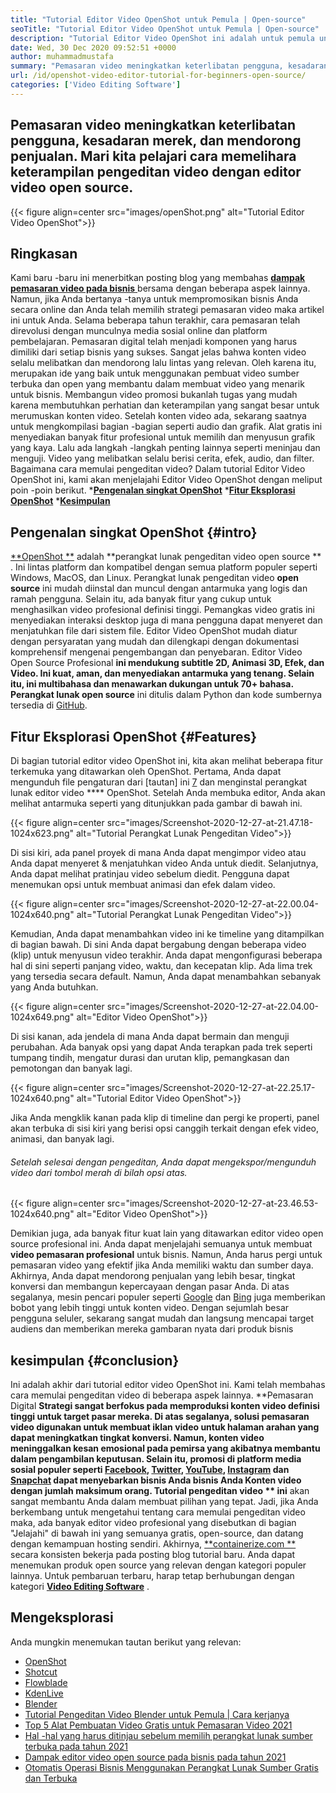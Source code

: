 ```yaml
---
title: "Tutorial Editor Video OpenShot untuk Pemula | Open-source" 
seoTitle: "Tutorial Editor Video OpenShot untuk Pemula | Open-source" 
description: "Tutorial Editor Video OpenShot ini adalah untuk pemula untuk memulai pengeditan video. Ini adalah editor video trendi yang menawarkan fitur seperti animasi 3D dan banyak lagi." 
date: Wed, 30 Dec 2020 09:52:51 +0000
author: muhammadmustafa
summary: "Pemasaran video meningkatkan keterlibatan pengguna, kesadaran merek, dan mendorong penjualan. Mari kita pelajari cara memelihara keterampilan pengeditan video dengan editor video open source." 
url: /id/openshot-video-editor-tutorial-for-beginners-open-source/
categories: ['Video Editing Software']
---
```


## Pemasaran video meningkatkan keterlibatan pengguna, kesadaran merek, dan mendorong penjualan. Mari kita pelajari cara memelihara keterampilan pengeditan video dengan editor video open source.

{{< figure align=center src="images/openShot.png" alt="Tutorial Editor Video OpenShot">}}


## Ringkasan
Kami baru -baru ini menerbitkan posting blog yang membahas [**dampak pemasaran video pada bisnis** ][1] bersama dengan beberapa aspek lainnya. Namun, jika Anda bertanya -tanya untuk mempromosikan bisnis Anda secara online dan Anda telah memilih strategi pemasaran video maka artikel ini untuk Anda. Selama beberapa tahun terakhir, cara pemasaran telah direvolusi dengan munculnya media sosial online dan platform pembelajaran. Pemasaran digital telah menjadi komponen yang harus dimiliki dari setiap bisnis yang sukses. Sangat jelas bahwa konten video selalu melibatkan dan mendorong lalu lintas yang relevan. Oleh karena itu, merupakan ide yang baik untuk menggunakan pembuat video sumber terbuka dan open yang membantu dalam membuat video yang menarik untuk bisnis.
Membangun video promosi bukanlah tugas yang mudah karena membutuhkan perhatian dan keterampilan yang sangat besar untuk merumuskan konten video. Setelah konten video ada, sekarang saatnya untuk mengkompilasi bagian -bagian seperti audio dan grafik. Alat gratis ini menyediakan banyak fitur profesional untuk memilih dan menyusun grafik yang kaya. Lalu ada langkah -langkah penting lainnya seperti meninjau dan menguji. Video yang melibatkan selalu berisi cerita, efek, audio, dan filter. Bagaimana cara memulai pengeditan video? Dalam tutorial Editor Video OpenShot ini, kami akan menjelajahi Editor Video OpenShot dengan meliput poin -poin berikut.
  ***[Pengenalan singkat OpenShot][2]** 
  ***[Fitur Eksplorasi OpenShot][3]** 
  ***[Kesimpulan][4]** 

## Pengenalan singkat OpenShot   {#intro}
[**OpenShot **][5] adalah  **perangkat lunak pengeditan video open source ** . Ini lintas platform dan kompatibel dengan semua platform populer seperti Windows, MacOS, dan Linux. Perangkat lunak pengeditan video  **open source**   ini mudah diinstal dan muncul dengan antarmuka yang logis dan ramah pengguna. Selain itu, ada banyak fitur yang cukup untuk menghasilkan video profesional definisi tinggi. Pemangkas video gratis ini menyediakan interaksi desktop juga di mana pengguna dapat menyeret dan menjatuhkan file dari sistem file. Editor Video OpenShot mudah diatur dengan persyaratan yang mudah dan dilengkapi dengan dokumentasi komprehensif mengenai pengembangan dan penyebaran.
Editor Video Open Source Profesional **ini mendukung subtitle 2D, Animasi 3D, Efek, dan Video. Ini kuat, aman, dan menyediakan antarmuka yang tenang. Selain itu, ini multibahasa dan menawarkan dukungan untuk 70+ bahasa. Perangkat lunak open source**  ini ditulis dalam Python dan kode sumbernya tersedia di [GitHub][6].

## Fitur Eksplorasi OpenShot   {#Features}
Di bagian tutorial editor video OpenShot ini, kita akan melihat beberapa fitur terkemuka yang ditawarkan oleh OpenShot. Pertama, Anda dapat mengunduh file pengaturan dari [tautan] ini [7] dan menginstal perangkat lunak editor video  ****  OpenShot.
Setelah Anda membuka editor, Anda akan melihat antarmuka seperti yang ditunjukkan pada gambar di bawah ini.

{{< figure align=center src="images/Screenshot-2020-12-27-at-21.47.18-1024x623.png" alt="Tutorial Perangkat Lunak Pengeditan Video">}}

Di sisi kiri, ada panel proyek di mana Anda dapat mengimpor video atau Anda dapat menyeret & menjatuhkan video Anda untuk diedit. Selanjutnya, Anda dapat melihat pratinjau video sebelum diedit. Pengguna dapat menemukan opsi untuk membuat animasi dan efek dalam video.

{{< figure align=center src="images/Screenshot-2020-12-27-at-22.00.04-1024x640.png" alt="Tutorial Perangkat Lunak Pengeditan Video">}}

Kemudian, Anda dapat menambahkan video ini ke timeline yang ditampilkan di bagian bawah. Di sini Anda dapat bergabung dengan beberapa video (klip) untuk menyusun video terakhir. Anda dapat mengonfigurasi beberapa hal di sini seperti panjang video, waktu, dan kecepatan klip. Ada lima trek yang tersedia secara default. Namun, Anda dapat menambahkan sebanyak yang Anda butuhkan.

{{< figure align=center src="images/Screenshot-2020-12-27-at-22.04.00-1024x649.png" alt="Editor Video OpenShot">}}

Di sisi kanan, ada jendela di mana Anda dapat bermain dan menguji perubahan. Ada banyak opsi yang dapat Anda terapkan pada trek seperti tumpang tindih, mengatur durasi dan urutan klip, pemangkasan dan pemotongan dan banyak lagi.

{{< figure align=center src="images/Screenshot-2020-12-27-at-22.25.17-1024x640.png" alt="Tutorial Editor Video OpenShot">}}

Jika Anda mengklik kanan pada klip di timeline dan pergi ke properti, panel akan terbuka di sisi kiri yang berisi opsi canggih terkait dengan efek video, animasi, dan banyak lagi.

###### Setelah selesai dengan pengeditan, Anda dapat mengekspor/mengunduh video dari tombol merah di bilah opsi atas.

{{< figure align=center src="images/Screenshot-2020-12-27-at-23.46.53-1024x640.png" alt="Editor Video OpenShot">}}

Demikian juga, ada banyak fitur kuat lain yang ditawarkan editor video open source profesional ini. Anda dapat menjelajahi semuanya untuk membuat **video pemasaran profesional**  untuk bisnis. Namun, Anda harus pergi untuk pemasaran video yang efektif jika Anda memiliki waktu dan sumber daya. Akhirnya, Anda dapat mendorong penjualan yang lebih besar, tingkat konversi dan membangun kepercayaan dengan pasar Anda. Di atas segalanya, mesin pencari populer seperti [Google][8] dan [Bing][9] juga memberikan bobot yang lebih tinggi untuk konten video. Dengan sejumlah besar pengguna seluler, sekarang sangat mudah dan langsung mencapai target audiens dan memberikan mereka gambaran nyata dari produk bisnis

## kesimpulan   {#conclusion}
Ini adalah akhir dari tutorial editor video OpenShot ini. Kami telah membahas cara memulai pengeditan video di beberapa aspek lainnya. **Pemasaran Digital  **Strategi sangat berfokus pada memproduksi konten video definisi tinggi untuk target pasar mereka. Di atas segalanya, solusi pemasaran video digunakan untuk membuat iklan video untuk halaman arahan yang dapat meningkatkan tingkat konversi. Namun, konten video meninggalkan kesan emosional pada pemirsa yang akibatnya membantu dalam pengambilan keputusan. Selain itu, promosi di platform media sosial populer seperti [Facebook][10], [Twitter][11], [YouTube][12], [Instagram][13] dan [Snapchat][14] dapat menyebarkan bisnis Anda bisnis Anda Konten video dengan jumlah maksimum orang. Tutorial pengeditan video **  ini**  akan sangat membantu Anda dalam membuat pilihan yang tepat. Jadi, jika Anda berkembang untuk mengetahui tentang cara memulai pengeditan video maka, ada banyak editor video profesional yang disebutkan di bagian "Jelajahi" di bawah ini yang semuanya gratis, open-source, dan datang dengan kemampuan hosting sendiri.
Akhirnya, [**containerize.com **][15] secara konsisten bekerja pada posting blog tutorial baru. Anda dapat menemukan produk open source yang relevan dengan kategori populer lainnya. Untuk pembaruan terbaru, harap tetap berhubungan dengan kategori  **[Video Editing Software][16]**  .

## Mengeksplorasi
Anda mungkin menemukan tautan berikut yang relevan:
  * [OpenShot][5]
  * [Shotcut][17]
  * [Flowblade][18]
  * [KdenLive][19]
  * [Blender][20]
  * [Tutorial Pengeditan Video Blender untuk Pemula | Cara kerjanya][21]
  * [Top 5 Alat Pembuatan Video Gratis untuk Pemasaran Video 2021][22]
  * [Hal -hal yang harus ditinjau sebelum memilih perangkat lunak sumber terbuka pada tahun 2021][23]
  * [Dampak editor video open source pada bisnis pada tahun 2021][1]
  * [Otomatis Operasi Bisnis Menggunakan Perangkat Lunak Sumber Gratis dan Terbuka][24]

  
[1]: https://blog.containerize.com/video-editing-software/how-video-editing-software-improves-business-video-marketing/
[2]: #intro
[3]: #features
[4]: #Conclusion
[5]: https://products.containerize.com/video-editing-software/openshot
[6]: https://github.com/OpenShot/openshot-qt
[7]: https://www.openshot.org/download/
[8]: https://www.google.com/
[9]: https://www.bing.com/
[10]: https://www.facebook.com/
[11]: https://twitter.com/home
[12]: https://www.youtube.com/
[13]: http://instagram.com
[14]: https://www.snapchat.com/
[15]: https://www.containerize.com/
[16]: https://products.containerize.com/video-editing-software
[17]: https://products.containerize.com/video-editing-software/shotcut
[18]: https://products.containerize.com/video-editing-software/flowblade
[19]: https://products.containerize.com/video-editing-software/kdenlive
[20]: https://products.containerize.com/video-editing-software/blender
[21]: https://blog.containerize.com/video-editing-software/blender-video-editing-tutorial-for-beginners/
[22]: https://blog.containerize.com/video-editing-software/top-5-open-source-video-editor-software-for-video-marketing/
[23]: https://blog.containerize.com/cmdb-software/things-to-review-before-opting-open-source-software-in-2021/
[24]: https://blog.containerize.com/blogging/automate-business-operations-using-open-source-software/
